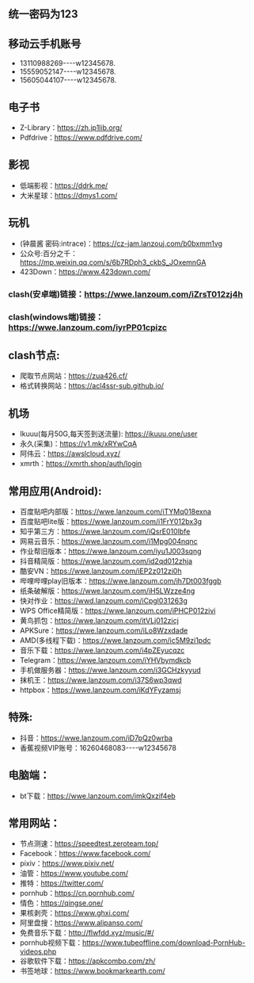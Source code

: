 ## 统一密码为123

## 移动云手机账号
- 13110988269----w12345678.
- 15559052147----w12345678.
- 15605044107----w12345678.

## 电子书
- Z-Library：https://zh.jp1lib.org/
- Pdfdrive：https://www.pdfdrive.com/
## 影视
- 低端影视：https://ddrk.me/
- 大米星球：https://dmys1.com/

## 玩机
- (钟晨酱 密码:intrace)：https://cz-jam.lanzouj.com/b0bxmm1vg
- 公众号:百分之千：https://mp.weixin.qq.com/s/6b7RDph3_ckbS_JOxemnGA
- 423Down：https://www.423down.com/

### clash(安卓端)链接：https://wwe.lanzoum.com/iZrsT012zj4h
### clash(windows端)链接：https://wwe.lanzoum.com/iyrPP01cpizc

## clash节点:
- 爬取节点网站：https://zua426.cf/
- 格式转换网站：https://acl4ssr-sub.github.io/

## 机场
- Ikuuu(每月50G,每天签到送流量): https://ikuuu.one/user
- 永久(采集)：https://v1.mk/xRYwCqA
- 阿伟云：https://awslcloud.xyz/
- xmrth：https://xmrth.shop/auth/login


## 常用应用(Android):
- 百度贴吧内部版：https://wwe.lanzoum.com/iTYMq018exna
- 百度贴吧lite版：https://wwe.lanzoum.com/i1FrY012bx3g
- 知乎第三方：https://wwe.lanzoum.com/iQsrE010lbfe
- 网易云音乐：https://wwe.lanzoum.com/i1Mpg004nqnc
- 作业帮旧版本：https://wwe.lanzoum.com/iyu1J003sqng
- 抖音精简版：https://wwe.lanzoum.com/id2qd012zhja
- 酷安VN：https://wwe.lanzoum.com/iEP2z012zi0h
- 哔哩哔哩play旧版本：https://wwe.lanzoum.com/ih7Dt003fggb
- 纸条破解版：https://wwe.lanzoum.com/iH5LWzze4ng
- 快对作业：https://wwd.lanzoum.com/iCpgl031263g
- WPS Office精简版：https://wwe.lanzoum.com/iPHCP012zivi
- 黄鸟抓包：https://wwe.lanzoum.com/itVLj012zicj
- APKSure：https://wwe.lanzoum.com/iLo8Wzxdade
- AMD(多线程下载)：https://wwe.lanzoum.com/ic5M9zi1pdc
- 音乐下载：https://wwe.lanzoum.com/i4pZEyucqzc
- Telegram：https://wwe.lanzoum.com/iYHVbymdkcb
- 手机做服务器：https://wwe.lanzoum.com/i3GCHzkyyud
- 抹机王：https://wwe.lanzoum.com/i37S6wp3qwd
- httpbox：https://wwe.lanzoum.com/iKdYFyzamsj




## 特殊:
- 抖音：https://wwe.lanzoum.com/iD7pQz0wrba
- 香蕉视频VIP账号：16260468083----w12345678

## 电脑端：
- bt下载：https://wwe.lanzoum.com/imkQxzif4eb

## 常用网站：
- 节点测速：https://speedtest.zeroteam.top/
- Facebook：https://www.facebook.com/
- pixiv：https://www.pixiv.net/
- 油管：https://www.youtube.com/
- 推特：https://twitter.com/
- pornhub：https://cn.pornhub.com/
- 情色：https://qingse.one/
- 果核剥壳：https://www.ghxi.com/
- 阿里盘搜：https://www.alipanso.com/
- 免费音乐下载：http://flwfdd.xyz/music/#/
- pornhub视频下载：https://www.tubeoffline.com/download-PornHub-videos.php
- 谷歌软件下载：https://apkcombo.com/zh/
- 书签地球：https://www.bookmarkearth.com/





